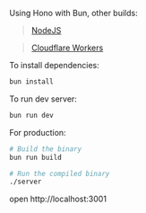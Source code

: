 Using Hono with Bun, other builds:
> [NodeJS](https://github.com/TNTKien/suicaodex-api/tree/nodejs)

> [Cloudflare Workers](https://github.com/TNTKien/suicaodex-api/tree/cloudflare_workers)

To install dependencies:
```sh
bun install
```

To run dev server:
```sh
bun run dev
```

For production:
```bash
# Build the binary
bun run build

# Run the compiled binary
./server
```


open http://localhost:3001
